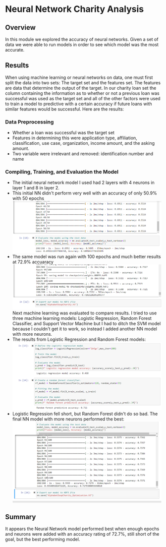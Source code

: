 # Neural Network Charity Analysis
## Overview
In this module we explored the accuracy of neural networks. Given a set of data we were able to run models in order to see which model was the most accurate. 
## Results
When using machine learning or neural networks on data, one must first split the data into two sets: The target set and the features set. The features are data that determine the output of the target. In our charity loan set the column containing the information as to whether or not a previous loan was successful was used as the target set and all of the other factors were used to train a model to predictive with a certain accuracy if future loans with similar features would be successful. Here are the results:
### Data Preprocessing
- Whether a loan was successful was the target set
- Features in determining this were application type, affiliation, classification, use case, organization, income amount, and the asking amount. 
- Two variable were irrelevant and removed: identification number and name
### Compiling, Training, and Evaluation the Model
- The initial neural network model I used had 2 layers with 4 neurons in layer 1 and 8 in layer 2. 
- This initial NN didn't perform very well with an accuracy of only 50.9% with 50 epochs
![](https://github.com/ryanstaudhammer/Neural_Network_Charity_Analysis/blob/main/Resources/1stModel.png)
- The same model was run again with 100 epochs and much better results at 72.9% accuaracy
![](https://github.com/ryanstaudhammer/Neural_Network_Charity_Analysis/blob/main/Resources/2ndModel.png)
Next machine learning was evaluated to compare results. I tried to use three machine learning models: Logistic Regression, Random Forest Classifier, and Support Vector Machine but I had to ditch the SVM model because I couldn't get it to work, so instead I added another NN model with more neurons.
- The results from Logistic Regression and Random Forest models:
![](https://github.com/ryanstaudhammer/Neural_Network_Charity_Analysis/blob/main/Resources/MLModels.png)
- Logistic Regression fell short, but Random Forest didn't do so bad. The final NN model with more neurons performed the best:
![](https://github.com/ryanstaudhammer/Neural_Network_Charity_Analysis/blob/main/Resources/NNModel.png)
## Summary
It appears the Neural Network model performed best when enough epochs and neurons were added with an accuracy rating of 72.7%, still short of the goal, but the best performing model. 
